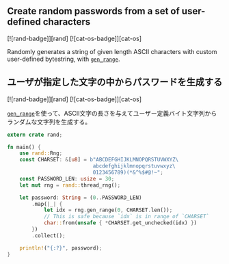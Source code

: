## Create random passwords from a set of user-defined characters

[![rand-badge]][rand] [![cat-os-badge]][cat-os]

Randomly generates a string of given length ASCII characters with custom
user-defined bytestring, with [`gen_range`].

## ユーザが指定した文字の中からパスワードを生成する

[![rand-badge]][rand] [![cat-os-badge]][cat-os]

[`gen_range`]を使って、ASCII文字の長さを与えてユーザー定義バイト文字列からランダムな文字列を生成する。

```rust
extern crate rand;

fn main() {
    use rand::Rng;
    const CHARSET: &[u8] = b"ABCDEFGHIJKLMNOPQRSTUVWXYZ\
                            abcdefghijklmnopqrstuvwxyz\
                            0123456789)(*&^%$#@!~";
    const PASSWORD_LEN: usize = 30;
    let mut rng = rand::thread_rng();

    let password: String = (0..PASSWORD_LEN)
        .map(|_| {
            let idx = rng.gen_range(0, CHARSET.len());
            // This is safe because `idx` is in range of `CHARSET`
            char::from(unsafe { *CHARSET.get_unchecked(idx) })
        })
        .collect();

    println!("{:?}", password);
}
```

[`gen_range`]: https://docs.rs/rand/*/rand/trait.Rng.html#method.gen_range
